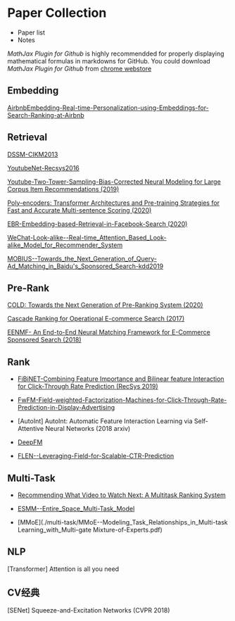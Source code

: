 # Paper Collection

- Paper list
- Notes



*MathJax Plugin for Github* is highly recommendded for properly displaying  mathematical formulas in markdowns for GitHub. You could download *MathJax Plugin for Github* from [chrome webstore](https://chrome.google.com/webstore/category/extensions)



## Embedding

[AirbnbEmbedding-Real-time-Personalization-using-Embeddings-for-Search-Ranking-at-Airbnb](./embedding/AirbnbEmbedding--Real-time_Personalization_using_Embeddings_for_Search_Ranking_at_Airbnb.pdf) 


## Retrieval

[DSSM-CIKM2013](./retrieval/DSSM--Learning_Deep_Structured_Semantic_Models_for_Web_Search_using_Clickthrough_Data-CIKM2013.pdf) 

[YoutubeNet-Recsys2016](./retrieval/) 

[ Youtube-Two-Tower-Sampling-Bias-Corrected Neural Modeling for Large Corpus Item Recommendations (2019)](./retrieval/Youtube_two_tower--Sampling-Bias-Corrected_Neural_Modeling_for_Large_Corpus_Item_Recommendations.pdf) 

[Poly-encoders: Transformer Architectures and Pre-training Strategies for Fast and Accurate Multi-sentence Scoring (2020)](https://arxiv.org/abs/1905.01969v3)

[EBR-Embedding-based-Retrieval-in-Facebook-Search  (2020)](./retrieval/EBR--Embedding-based_Retrieval_in_Facebook_Search-2020.pdf) 

[WeChat-Look-alike--Real-time_Attention_Based_Look-alike_Model_for_Recommender_System](./retrieval/WeChat-Look-alike--Real-time_Attention_Based_Look-alike_Model_for_Recommender_System.pdf) 

[MOBIUS--Towards_the_Next_Generation_of_Query-Ad_Matching_in_Baidu's_Sponsored_Search-kdd2019](./retrieval/MOBIUS--Towards_the_Next_Generation_of_Query-Ad_Matching_in_Baidu's_Sponsored_Search-kdd2019.pdf)



## Pre-Rank

[COLD: Towards the Next Generation of Pre-Ranking System (2020)](https://arxiv.org/abs/2007.16122) 

[Cascade Ranking for Operational E-commerce Search (2017)](https://arxiv.org/pdf/1706.02093.pdf) 

[EENMF- An End-to-End Neural Matching Framework for E-Commerce Sponsored Search (2018)](https://arxiv.org/abs/1812.01190) 



## Rank

* [FiBiNET-Combining Feature Importance and Bilinear feature Interaction for Click-Through Rate Prediction (RecSys 2019)](./rank/FiBiNET-Combining-Feature-Importance-and-Bilinear-feature-Interaction-for-Click-Through-Rate-Prediction.pdf)

* [FwFM-Field-weighted-Factorization-Machines-for-Click-Through-Rate-Prediction-in-Display-Advertising](./rank/FwFM-Field-weighted-Factorization-Machines-for-Click-Through-Rate-Prediction-in-Display-Advertising.pdf) 

* [AutoInt] AutoInt: Automatic Feature Interaction Learning via Self-Attentive Neural Networks (2018 arxiv)

* [DeepFM](./rank/DeepFM-A-Factorization-Machine-based-Neural-Network-for-CTR-Prediction.pdf) 

* [FLEN--Leveraging-Field-for-Scalable-CTR-Prediction](./rank/FLEN-Leveraging-Field-for-Scalable-CTR-Prediction.pdf)





## Multi-Task

* [Recommending What Video to Watch Next: A Multitask Ranking System](./multitask/youtube_multitask--Recommending_what_video_to_watch_next-a_multitask_ranking_system-recsys2019.pdf)

* [ESMM--Entire_Space_Multi-Task_Model](./multi-task/ESMM--Entire_Space_Multi-Task_Model--An_Effective_Approach_for_Estimating_Post-Click_Conversion_Rate.pdf) 


* [MMoE](./multi-task/MMoE--Modeling_Task_Relationships_in_Multi-task Learning_with_Multi-gate Mixture-of-Experts.pdf) 


## NLP

[Transformer] Attention is all you need



## CV经典

[SENet] Squeeze-and-Excitation Networks (CVPR 2018)

